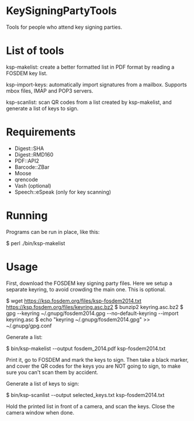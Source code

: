 KeySigningPartyTools
====================

Tools for people who attend key signing parties.


List of tools
=============

ksp-makelist: create a better formatted list in PDF format by reading
a FOSDEM key list.

ksp-import-keys: automatically import signatures from a mailbox.
Supports mbox files, IMAP and POP3 servers.

ksp-scanlist: scan QR codes from a list created by ksp-makelist, and
generate a list of keys to sign.

Requirements
============

* Digest::SHA
* Digest::RMD160
* PDF::API2
* Barcode::ZBar
* Moose
* qrencode
* Vash (optional)
* Speech::eSpeak (only for key scanning)

Running
=======

Programs can be run in place, like this:

$ perl ./bin/ksp-makelist


Usage
=======

First, download the FOSDEM key signing party files. Here we setup a separate keyring, to avoid
crowding the main one. This is optional.

$ wget https://ksp.fosdem.org/files/ksp-fosdem2014.txt https://ksp.fosdem.org/files/keyring.asc.bz2
$ bunzip2 keyring.asc.bz2
$ gpg --keyring ~/.gnupg/fosdem2014.gpg --no-default-keyring --import keyring.asc
$ echo "keyring ~/.gnupg/fosdem2014.gpg" >> ~/.gnupg/gpg.conf

Generate a list:

$ bin/ksp-makelist --output fosdem_2014.pdf ksp-fosdem2014.txt

Print it, go to FOSDEM and mark the keys to sign. Then take a black marker, and cover the QR codes
for the keys you are NOT going to sign, to make sure you can't scan them by accident.

Generate a list of keys to sign:

$ bin/ksp-scanlist --output selected_keys.txt ksp-fosdem2014.txt

Hold the printed list in front of a camera, and scan the keys. Close the camera window when done.


